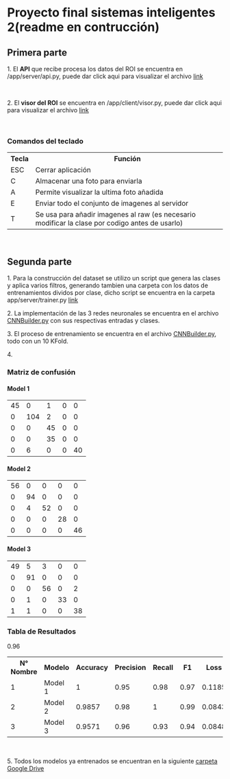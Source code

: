 <h1>Proyecto final sistemas inteligentes 2(readme en contrucción)</h1>

<h2>Primera parte</h2>
<p>1. El <b>API</b> que recibe procesa los datos del ROI se encuentra en /app/server/api.py, puede dar click aqui para visualizar el archivo <a href='./app/server/api.py'>link</a></p>
<br/>
<p>2. El <b>visor del ROI</b> se encuentra en /app/client/visor.py, puede dar click aqui para visualizar el archivo <a href='./app/client/visor.py'>link</a></p>
<br/>
<h3>Comandos del teclado</h3>
<table>
  <tr>
    <th>Tecla</th>
    <th>Función</th>
  </tr>
  <tr>
    <td>ESC</td>
    <td>Cerrar aplicación</td>
  </tr>
  <tr>
    <td>C</td>
    <td>Almacenar una foto para enviarla </td>
  </tr>
  <tr>
    <td>A</td>
    <td>Permite visualizar la ultima foto añadida</td>
  </tr>
  <tr>
    <td>E</td>
    <td>Enviar todo el conjunto de imagenes al servidor</td>
  </tr>
  <tr>
    <td>T</td>
    <td>Se usa para añadir imagenes al raw (es necesario modificar la clase por codigo antes de usarlo)</td>
  </tr>
</table>
<br/>
<h2>Segunda parte</h2>
<p>
  1. Para la construcción del dataset se utilizo un script que genera las clases y aplica varios filtros, generando tambien una carpeta con los datos de entrenamientos dividos por clase, dicho script se encuentra en la carpeta app/server/trainer.py <a href='./app/server/trainer.py'>link</a>
</p>
<p>
  2. La implementación de las 3 redes neuronales se encuentra en el archivo  <a href='./app/server/CNNBuilder.py'>CNNBuilder.py</a> con sus respectivas entradas y clases.
</p>
<p>
  3. El proceso de entrenamiento se encuentra en el archivo <a href='./app/server/CNNBuilder.py'>CNNBuilder.py</a>, todo con un 10 KFold.
</p>
<p>
  4. 
</p>
<h3>Matriz de confusión</h3>
<h4>Model 1</h4>
<table>
  <tr>
    <td>45</td>
    <td>0</td>
    <td>1</td>
    <td>0</td>
    <td>0</td>
  </tr>
  <tr>
    <td>0</td>
    <td>104</td>
    <td>2</td>
    <td>0</td>
    <td>0</td>
  </tr>
  <tr>
    <td>0</td>
    <td>0</td>
    <td>45</td>
    <td>0</td>
    <td>0</td>
  </tr>
  <tr>
    <td>0</td>
    <td>0</td>
    <td>35</td>
    <td>0</td>
    <td>0</td>
  </tr>
  <tr>
    <td>0</td>
    <td>6</td>
    <td>0</td>
    <td>0</td>
    <td>40</td>
  </tr>
</table>

<h4>Model 2</h4>
 <table>
  <tr>
    <td>56</td>
    <td>0</td>
    <td>0</td>
    <td>0</td>
    <td>0</td>
  </tr>
  <tr>
    <td>0</td>
    <td>94</td>
    <td>0</td>
    <td>0</td>
    <td>0</td>
  </tr>
  <tr>
    <td>0</td>
    <td>4</td>
    <td>52</td>
    <td>0</td>
    <td>0</td>
  </tr>
  <tr>
    <td>0</td>
    <td>0</td>
    <td>0</td>
    <td>28</td>
    <td>0</td>
  </tr>
  <tr>
    <td>0</td>
    <td>0</td>
    <td>0</td>
    <td>0</td>
    <td>46</td>
  </tr>
</table>

<h4>Model 3</h4>
 <table>
  <tr>
    <td>49</td>
    <td>5</td>
    <td>3</td>
    <td>0</td>
    <td>0</td>
  </tr>
  <tr>
    <td>0</td>
    <td>91</td>
    <td>0</td>
    <td>0</td>
    <td>0</td>
  </tr>
  <tr>
    <td>0</td>
    <td>0</td>
    <td>56</td>
    <td>0</td>
    <td>2</td>
  </tr>
  <tr>
    <td>0</td>
    <td>1</td>
    <td>0</td>
    <td>33</td>
    <td>0</td>
  </tr>
  <tr>
    <td>1</td>
    <td>1</td>
    <td>0</td>
    <td>0</td>
    <td>38</td>
  </tr>
</table>
<h3>Tabla de Resultados</h3>
<table>
  <tr>
    <th>N° Nombre</th>
    <th>Modelo</th>
    <th>Accuracy</th>
    <th>Precision</th>
    <th>Recall</th>
    <th>F1</th>
    <th>Loss</th>
    <th>Epocas</th>
    <th>Tiempos</th>
  </tr>
  <tr>
    <td>1</td>
    <td>Model 1</td>
    <td>1</td>
    <td>0.95</td>
    <td>0.98</td>
    <td>0.97</td>
    <td>0.1185</td>
    <td>22</td>
    <td></td>
  </tr>
  <tr>
    <td>2</td>
    <td>Model 2</td>
    <td>0.9857</td>
    <td>0.98</td>
    <td>1</td>
    <td>0.99</td>
    <td>0.0843</td>
    <td>22</td>
    <td></td>
  </tr>
  <tr>
    <td>3</td>
    <td>Model 3</td>
    <td>0.9571</td>
    <td>0.96</td>
    <td>0.93</td>0.96 
    <td>0.94</td>
    <td>0.0848</td>
    <td>22</td>
    <td></td>
  </tr>
</table>
<br/>

<p>5. Todos los modelos ya entrenados se encuentran en la siguiente <a href="https://drive.google.com/drive/folders/1894DP9ukYQtkOH7CldbT6hoUOzLaUDld?usp=sharing">carpeta Google Drive</a></p>
